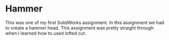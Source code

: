 # Hammer
This was one of my first SolidWorks assignment. In this assignment we had to create a hammer head. This assignment was pretty straight through when I learned how to used lofted cut.


